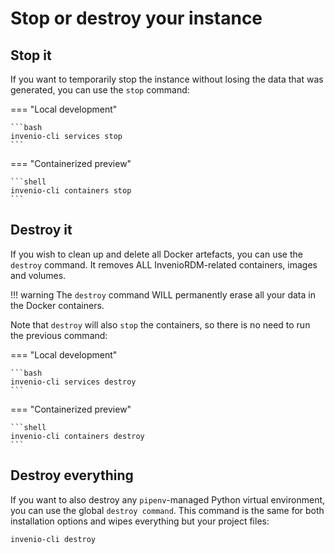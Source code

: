# Stop or destroy your instance

## Stop it

If you want to temporarily stop the instance without losing the data that
was generated, you can use the `stop` command:

=== "Local development"

    ```bash
    invenio-cli services stop
    ```

=== "Containerized preview"

    ```shell
    invenio-cli containers stop
    ```

## Destroy it

If you wish to clean up and delete all Docker artefacts,
you can use the `destroy` command. It removes ALL InvenioRDM-related containers, images and volumes.

!!! warning
    The ``destroy`` command WILL permanently erase all your data in the Docker containers.

Note that `destroy` will also `stop` the containers, so there is no need to run the previous command:

=== "Local development"

    ```bash
    invenio-cli services destroy
    ```

=== "Containerized preview"

    ```shell
    invenio-cli containers destroy
    ```

## Destroy everything

If you want to also destroy any ``pipenv``-managed Python virtual environment, you can use the global `destroy command`. This command is the same for both installation options and wipes everything but your project files:

```bash
invenio-cli destroy
```
